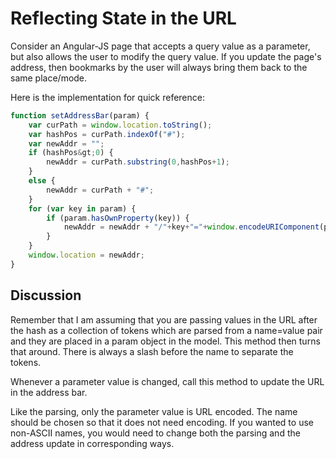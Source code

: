#  Reflecting State in the URL

Consider an Angular-JS page that accepts a query value as a parameter, but also allows the user to modify the query value. If you update the page's address, then bookmarks by the user will always bring them back to the same place/mode.  

Here is the implementation for quick reference:

```js
function setAddressBar(param) {
    var curPath = window.location.toString();
    var hashPos = curPath.indexOf("#");
    var newAddr = "";
    if (hashPos&gt;0) {
        newAddr = curPath.substring(0,hashPos+1);
    }
    else {
        newAddr = curPath + "#";
    }
    for (var key in param) {
        if (param.hasOwnProperty(key)) {
            newAddr = newAddr + "/"+key+"="+window.encodeURIComponent(param[key]);
        }
    }
    window.location = newAddr;
}
```


## Discussion

Remember that I am assuming that you are passing values in the URL after the hash as a collection of tokens which are parsed from a name=value pair and they are placed in a param object in the model. This method then turns that around. There is always a slash before the name to separate the tokens.  

Whenever a parameter value is changed, call this method to update the URL in the address bar.  

Like the parsing, only the parameter value is URL encoded. The name should be chosen so that it does not need encoding. If you wanted to use non-ASCII names, you would need to change both the parsing and the address update in corresponding ways.

